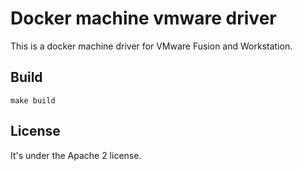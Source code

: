 # Docker machine vmware driver

This is a docker machine driver for VMware Fusion and Workstation.

## Build

```shell
make build
```

## License

It's under the Apache 2 license.
